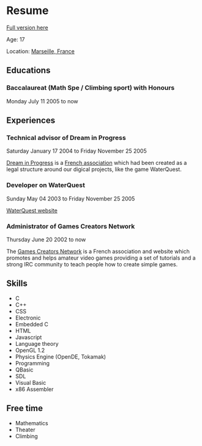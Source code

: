 # Resume

[Full version here](http://www.linkedin.com/pub/gawen-arab/5/ab7/2a8)

Age: 17

Location: [Marseille, France](https://maps.google.com/maps?q=Marseille%2C+France)

## Educations
### Baccalaureat (Math Spe / Climbing sport) with Honours
Monday July 11 2005 to now

## Experiences
### Technical advisor of Dream in Progress
Saturday January 17 2004 to Friday November 25 2005

[Dream in Progress](http://web.archive.org/web/20050208074646/http://www.zonealta.net/~GawenA/) is a [French association](http://www.journal-officiel.gouv.fr/association/index.php?ACTION=Rechercher&HI_PAGE=1&HI_COMPTEUR=0&original_method=get&WHAT=dream+in+progress&JTH_ID=&JAN_BD_CP=&JRE_ID=Provence-Alpes-C%F4te-d%27Azur%2FBouches-du-Rhone&JAN_LIEU_DECL=Prefecture%2Fbouchesrh%F4ne&JTY_ID=&JTY_WALDEC=&JTY_SIREN=&JPA_D_D=07%2F02%2F2004&JPA_D_F=07%2F02%2F2004&rechercher.x=37&rechercher.y=10) which had been created as a legal structure around our digical projects, like the game WaterQuest.

### Developer on WaterQuest
Sunday May 04 2003 to Friday November 25 2005

[WaterQuest website](http://web.archive.org/web/20050406163950/http://www.waterquest.fr.st/)

### Administrator of Games Creators Network
Thursday June 20 2002 to now

The [Games Creators Network](http://www.games-creators.org/) is a French association and website which promotes and helps amateur video games providing a set of tutorials and a strong IRC community to teach people how to create simple games.

## Skills
* C
* C++
* CSS
* Electronic
* Embedded C
* HTML
* Javascript
* Language theory
* OpenGL 1.2
* Physics Engine (OpenDE, Tokamak)
* Programming
* QBasic
* SDL
* Visual Basic
* x86 Assembler

## Free time
* Mathematics
* Theater
* Climbing

